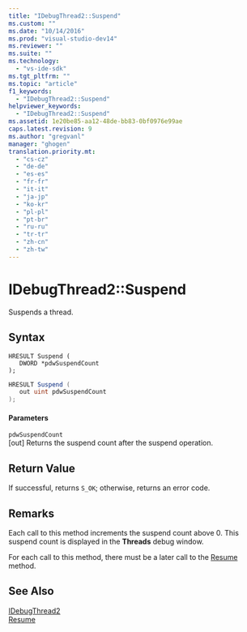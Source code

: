 ```yaml
---
title: "IDebugThread2::Suspend"
ms.custom: ""
ms.date: "10/14/2016"
ms.prod: "visual-studio-dev14"
ms.reviewer: ""
ms.suite: ""
ms.technology: 
  - "vs-ide-sdk"
ms.tgt_pltfrm: ""
ms.topic: "article"
f1_keywords: 
  - "IDebugThread2::Suspend"
helpviewer_keywords: 
  - "IDebugThread2::Suspend"
ms.assetid: 1e20be85-aa12-48de-bb83-0bf0976e99ae
caps.latest.revision: 9
ms.author: "gregvanl"
manager: "ghogen"
translation.priority.mt: 
  - "cs-cz"
  - "de-de"
  - "es-es"
  - "fr-fr"
  - "it-it"
  - "ja-jp"
  - "ko-kr"
  - "pl-pl"
  - "pt-br"
  - "ru-ru"
  - "tr-tr"
  - "zh-cn"
  - "zh-tw"
---
```

# IDebugThread2::Suspend
Suspends a thread.  
  
## Syntax  
  
```cpp#  
HRESULT Suspend (   
   DWORD *pdwSuspendCount  
);  
```  
  
```c#  
HRESULT Suspend (   
   out uint pdwSuspendCount  
);  
```  
  
#### Parameters  
 `pdwSuspendCount`  
 [out] Returns the suspend count after the suspend operation.  
  
## Return Value  
 If successful, returns `S_OK`; otherwise, returns an error code.  
  
## Remarks  
 Each call to this method increments the suspend count above 0. This suspend count is displayed in the **Threads** debug window.  
  
 For each call to this method, there must be a later call to the [Resume](../extensibility/idebugthread2--resume.md) method.  
  
## See Also  
 [IDebugThread2](../extensibility/idebugthread2.md)   
 [Resume](../extensibility/idebugthread2--resume.md)